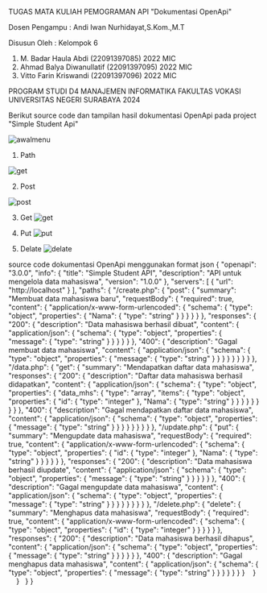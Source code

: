 TUGAS MATA KULIAH PEMOGRAMAN API "Dokumentasi OpenApi"

Dosen Pengampu : Andi Iwan Nurhidayat,S.Kom.,M.T

Disusun Oleh : Kelompok 6
1.	M. Badar Haula Abdi (22091397085) 2022 MIC
2.	Ahmad Balya Diwanullatif (22091397095) 2022 MIC
3.	Vitto Farin Kriswandi (22091397096) 2022 MIC

PROGRAM STUDI D4 MANAJEMEN INFORMATIKA
FAKULTAS VOKASI
UNIVERSITAS NEGERI SURABAYA
2024

Berikut source code dan tampilan hasil dokumentasi OpenApi pada project "Simple Student Api"

![awalmenu](https://github.com/vittokris/tugas_1_api_kelompok6/assets/125800929/df6e402d-27dc-40cc-a0c4-b85961c5dc55)

1. Path
   
![get](https://github.com/vittokris/tugas_1_api_kelompok6/assets/125800929/0a74aa9c-f297-4f66-8c85-80695a3c4d2a)

2. Post

![post](https://github.com/vittokris/tugas_1_api_kelompok6/assets/125800929/4bdbeb7d-0489-4500-b0ce-ce8897927034)

3. Get
![get](https://github.com/vittokris/tugas_1_api_kelompok6/assets/125800929/4720f337-5556-4378-b132-5ec3a5465026)

4. Put
![put](https://github.com/vittokris/tugas_1_api_kelompok6/assets/125800929/0dfb5590-ca5f-4a3c-9142-278ff56a40c1)

5. Delate
![delate](https://github.com/vittokris/tugas_1_api_kelompok6/assets/125800929/effffbbf-4961-4f37-8f83-dd314b3f2c94)


source code dokumentasi OpenApi menggunakan format json
{
  "openapi": "3.0.0",
  "info": {
    "title": "Simple Student API",
    "description": "API untuk mengelola data mahasiswa",
    "version": "1.0.0"
  },
  "servers": [
    {
      "url": "http://localhost"
    }
  ],
  "paths": {
    "/create.php": {
      "post": {
        "summary": "Membuat data mahasiswa baru",
        "requestBody": {
          "required": true,
          "content": {
            "application/x-www-form-urlencoded": {
              "schema": {
                "type": "object",
                "properties": {
                  "Nama": {
                    "type": "string"
                  }
                }
              }
            }
          }
        },
        "responses": {
          "200": {
            "description": "Data mahasiswa berhasil dibuat",
            "content": {
              "application/json": {
                "schema": {
                  "type": "object",
                  "properties": {
                    "message": {
                      "type": "string"
                    }
                  }
                }
              }
            }
          },
          "400": {
            "description": "Gagal membuat data mahasiswa",
            "content": {
              "application/json": {
                "schema": {
                  "type": "object",
                  "properties": {
                    "message": {
                      "type": "string"
                    }
                  }
                }
              }
            }
          }
        }
      }
    },
    "/data.php": {
      "get": {
        "summary": "Mendapatkan daftar data mahasiswa",
        "responses": {
          "200": {
            "description": "Daftar data mahasiswa berhasil didapatkan",
            "content": {
              "application/json": {
                "schema": {
                  "type": "object",
                  "properties": {
                    "data_mhs": {
                      "type": "array",
                      "items": {
                        "type": "object",
                        "properties": {
                          "id": {
                            "type": "integer"
                          },
                          "Nama": {
                            "type": "string"
                          }
                        }
                      }
                    }
                  }
                }
              }
            }
          },
          "400": {
            "description": "Gagal mendapatkan daftar data mahasiswa",
            "content": {
              "application/json": {
                "schema": {
                  "type": "object",
                  "properties": {
                    "message": {
                      "type": "string"
                    }
                  }
                }
              }
            }
          }
        }
      }
    },
    "/update.php": {
      "put": {
        "summary": "Mengupdate data mahasiswa",
        "requestBody": {
          "required": true,
          "content": {
            "application/x-www-form-urlencoded": {
              "schema": {
                "type": "object",
                "properties": {
                  "id": {
                    "type": "integer"
                  },
                  "Nama": {
                    "type": "string"
                  }
                }
              }
            }
          }
        },
        "responses": {
          "200": {
            "description": "Data mahasiswa berhasil diupdate",
            "content": {
              "application/json": {
                "schema": {
                  "type": "object",
                  "properties": {
                    "message": {
                      "type": "string"
                    }
                  }
                }
              }
            }
          },
          "400": {
            "description": "Gagal mengupdate data mahasiswa",
            "content": {
              "application/json": {
                "schema": {
                  "type": "object",
                  "properties": {
                    "message": {
                      "type": "string"
                    }
                  }
                }
              }
            }
          }
        }
      }
    },
    "/delete.php": {
      "delete": {
        "summary": "Menghapus data mahasiswa",
        "requestBody": {
          "required": true,
          "content": {
            "application/x-www-form-urlencoded": {
              "schema": {
                "type": "object",
                "properties": {
                  "id": {
                    "type": "integer"
                  }
                }
              }
            }
          }
        },
        "responses": {
          "200": {
            "description": "Data mahasiswa berhasil dihapus",
            "content": {
              "application/json": {
                "schema": {
                  "type": "object",
                  "properties": {
                    "message": {
                      "type": "string"
                    }
                  }
                }
              }
            }
          },
          "400": {
            "description": "Gagal menghapus data mahasiswa",
            "content": {
              "application/json": {
                "schema": {
                  "type": "object",
                  "properties": {
                    "message": {
                      "type": "string"
                    }
                  }
                }
              }
            }
          }
        }
      }
    }
  }
}



